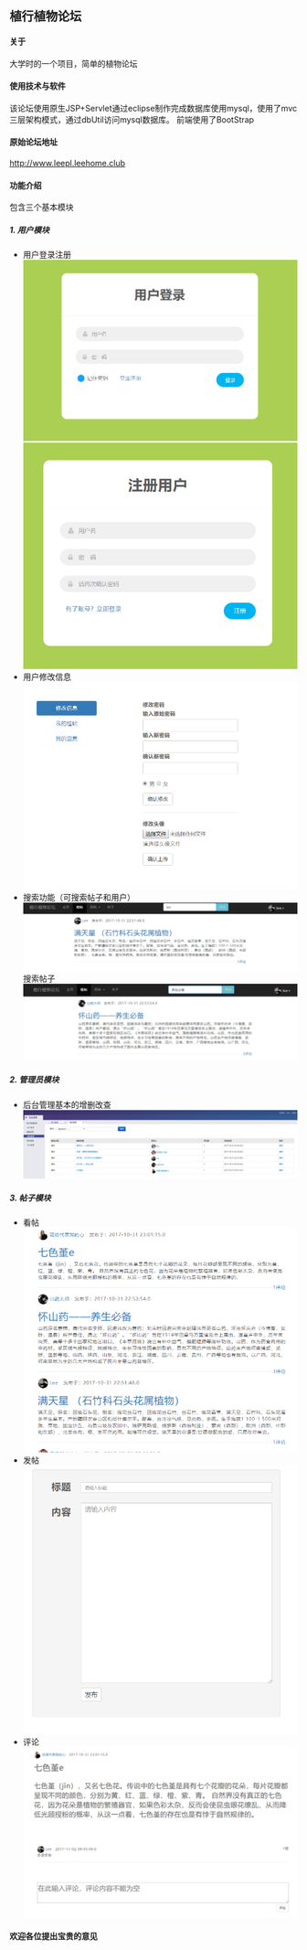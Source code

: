 ## 植行植物论坛
#### 关于
大学时的一个项目，简单的植物论坛
#### 使用技术与软件
该论坛使用原生JSP+Servlet通过eclipse制作完成数据库使用mysql，使用了mvc三层架构模式，通过dbUtil访问mysql数据库。
前端使用了BootStrap
#### 原始论坛地址
http://www.leepl.leehome.club
#### 功能介绍
包含三个基本模块
##### 1. 用户模块
  * 用户登录注册
   ![](/README/20180721112529506.png)
   ![](/README/20180721112746521.png)
  * 用户修改信息 
   ![](/README/20180721112907452.png)
  * 搜索功能（可搜索帖子和用户）
   ![](/README/20180721113225190.png)
   搜索帖子
   ![](/README/20180721113303325.png)
##### 2. 管理员模块
  * 后台管理基本的增删改查
  ![](/README/20180721113422733.png)
##### 3. 帖子模块
  * 看帖
  ![](/README/20180721113147598.png)
  * 发帖
  ![](/README/20180721113011477.png)
  * 评论
  ![](/README/20180721113132690.png)
#### 欢迎各位提出宝贵的意见